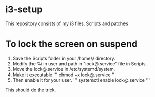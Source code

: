 # i3-setup
This repository consists of my i3 files, Scripts and patches 

# To lock the screen on suspend
  1. Save the Scripts folder in your /home/<username>/ directory.
  2. Modify the %i in user and path in "lock@.service" file in Scripts. 
  3. Move the lock@.service in /etc/systemd/system.
  4. Make it executable
     '''
  chmod +x lock@.service
  '''
  5. Then enable it for your user.
     '''
  systemctl enable lock@<username>.service
  '''
  
  This should do the trick.

  
  
  

  
  

